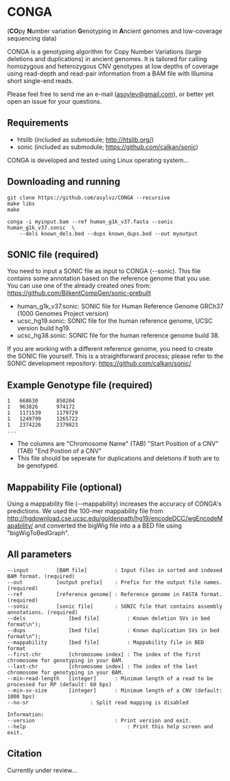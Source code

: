 # CONGA 
(**CO**py **N**umber variation **G**enotyping in **A**ncient genomes and low-coverage sequencing data) 

CONGA is a genotyping algorithm for Copy Number Variations (large deletions and duplications) in ancient genomes. It is tailored for calling homozygous and heterozygous CNV genotypes at low depths of coverage using read-depth and read-pair information from a BAM file with Illumina short single-end reads.

Please feel free to send me an e-mail (asoylev@gmail.com), or better yet open an issue for your questions.


## Requirements

 * htslib	(included as submodule; http://htslib.org/)
 * sonic  	(included as submodule; https://github.com/calkan/sonic)

CONGA is developed and tested using Linux operating system... 

## Downloading and running

	git clone https://github.com/asylvz/CONGA --recursive
	make libs
	make

	conga -i myinput.bam --ref human_g1k_v37.fasta --sonic human_g1k_v37.sonic  \
		--dels known_dels.bed --dups known_dups.bed --out myoutput


## SONIC file (required)

You need to input a SONIC file as input to CONGA (--sonic). This file contains some annotation based on the reference genome that you use. You can use one of the already created ones from: https://github.com/BilkentCompGen/sonic-prebuilt

 * human_g1k_v37.sonic: SONIC file for Human Reference Genome GRCh37 (1000 Genomes Project version)
 * ucsc_hg19.sonic: SONIC file for the human reference genome, UCSC version build hg19.
 * ucsc_hg38.sonic: SONIC file for the human reference genome build 38.

If you are working with a different reference genome, you need to create the SONIC file yourself. This is a straightforward process; please refer to the SONIC development repository: https://github.com/calkan/sonic/


## Example Genotype file (required)

	1	668630		850204
	1	963826		974172
	1	1171539		1179729
	1	1249799		1265722
	1	2374226		2379823
	...

* The columns are "Chromosome Name" (TAB) "Start Position of a CNV" (TAB) "End Postion of a CNV"
* This file should be seperate for duplications and deletions if both are to be genotyped.


## Mappability File (optional)

Using a mappability file (--mappability) increases the accuracy of CONGA's predictions. We used the 100-mer mappability file from http://hgdownload.cse.ucsc.edu/goldenpath/hg19/encodeDCC/wgEncodeMapability/ and converted the bigWig file into a a BED file using "bigWigToBedGraph".


## All parameters

	--input 		[BAM file]         : Input files in sorted and indexed BAM format. (required)
	--out   		[output prefix]    : Prefix for the output file names. (required)
	--ref   		[reference genome] : Reference genome in FASTA format. (required)
	--sonic 		[sonic file]       : SONIC file that contains assembly annotations. (required)
	--dels          	[bed file]         : Known deletion SVs in bed format\n");
	--dups          	[bed file]         : Known duplication SVs in bed format\n");
	--mappability   	[bed file]         : Mappability file in BED format
	--first-chr     	[chromosome index] : The index of the first chromosome for genotyping in your BAM.
	--last-chr      	[chromosome index] : The index of the last chromosome for genotyping in your BAM.
	--min-read-length	[integer]	   : Minimum length of a read to be processed for RP (default: 60 bps)
	--min-sv-size		[integer]	   : Minimum length of a CNV (default: 1000 bps)
	--no-sr					   : Split read mapping is disabled
	
	Information:
	--version                  		   : Print version and exit.
	--help 		                           : Print this help screen and exit.


## Citation

Currently under review...
